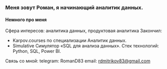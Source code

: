 ### Меня зовут Роман, я начинающий аналитик данных.

#### Немного про меня

Сфера интересов: аналитика данных, продуктовая аналитика
Закончил:
- Karpov.courses по специализации Аналитик данных.
- Simulative Симулятор «SQL для анализа данных».
Стек технологий: Python, SQL, Power BI.

Связь со мной:
 telegram: RomanD83
 email: rdmitrikov83@gmail.com
<!--
**RomanD83/RomanD83** is a ✨ _special_ ✨ repository because its `README.md` (this file) appears on your GitHub profile.

Here are some ideas to get you started:

- 🔭 I’m currently working on ...
- 🌱 I’m currently learning ...
- 👯 I’m looking to collaborate on ...
- 🤔 I’m looking for help with ...
- 💬 Ask me about ...
- 📫 How to reach me: ...
- 😄 Pronouns: ...
- ⚡ Fun fact: ...
-->
